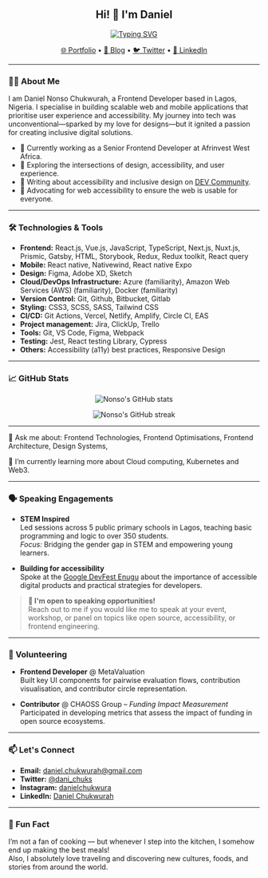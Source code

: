 <h2 align="center">Hi! 👋 I'm Daniel</h2>

<p align="center">
  <a href="https://github.com/nonsoo24">
    <img src="https://readme-typing-svg.herokuapp.com?font=Fira+Code&pause=1000&color=36BCF7&center=true&width=435&lines=Frontend+Developer;Accessibility+Advocate;Lifelong+Learner" alt="Typing SVG" />
  </a>
</p>

<p align="center">
  <a href="https://danielchukwurah.com">🌐 Portfolio</a> •
  <a href="https://dev.to/nonsoo24">📝 Blog</a> •
  <a href="https://twitter.com/dani_chuks">🐦 Twitter</a> •
  <a href="https://www.linkedin.com/in/daniel-chukwurah/">💼 LinkedIn</a>
</p>

---

### 👨‍💻 About Me

I am Daniel Nonso Chukwurah, a Frontend Developer based in Lagos, Nigeria. I specialise in building scalable web and mobile applications that prioritise user experience and accessibility. My journey into tech was unconventional—sparked by my love for designs—but it ignited a passion for creating inclusive digital solutions.

- 🔭 Currently working as a Senior Frontend Developer at Afrinvest West Africa.
- 🌱 Exploring the intersections of design, accessibility, and user experience.
- 📝 Writing about accessibility and inclusive design on [DEV Community](https://dev.to/nonsoo24/building-for-accessibility-3gke).
- 🎯 Advocating for web accessibility to ensure the web is usable for everyone.

---

### 🛠️ Technologies & Tools

- **Frontend:** React.js, Vue.js, JavaScript, TypeScript, Next.js, Nuxt.js, Prismic, Gatsby, HTML, Storybook, Redux, Redux toolkit, React query
- **Mobile:** React native, Nativewind, React native Expo
- **Design:** Figma, Adobe XD, Sketch
- **Cloud/DevOps Infrastructure:** Azure (familiarity), Amazon Web Services (AWS) (familiarity), Docker (familiarity)
- **Version Control:** Git, Github, Bitbucket, Gitlab 
- **Styling:** CSS3, SCSS, SASS, Tailwind CSS
- **CI/CD:** Git Actions, Vercel, Netlify, Amplify, Circle CI, EAS
- **Project management:** Jira, ClickUp, Trello
- **Tools:** Git, VS Code, Figma, Webpack  
- **Testing:** Jest, React testing Library, Cypress
- **Others:** Accessibility (a11y) best practices, Responsive Design

---

### 📈 GitHub Stats

<p align="center">
  <img src="https://github-readme-stats.vercel.app/api?username=nonsoo24&show_icons=true&theme=tokyonight" alt="Nonso's GitHub stats" />
</p>

<p align="center">
  <img src="https://github-readme-streak-stats.herokuapp.com/?user=nonsoo24&theme=tokyonight" alt="Nonso's GitHub streak" />
</p>

---
💬 Ask me about: Frontend Technologies, Frontend Optimisations, Frontend Architecture, Design Systems, 

🌱 I’m currently learning more about Cloud computing, Kubernetes and Web3.

---

### 🗣️ Speaking Engagements

- **STEM Inspired**  
  Led sessions across 5 public primary schools in Lagos, teaching basic programming and logic to over 350 students.  
  *Focus:* Bridging the gender gap in STEM and empowering young learners.

- **Building for accessibility**  
  Spoke at the [Google DevFest Enugu](https://www.linkedin.com/feed/update/urn:li:activity:7008856038934261760/) about the importance of accessible digital products and practical strategies for developers.

> **📢 I'm open to speaking opportunities!**  
> Reach out to me if you would like me to speak at your event, workshop, or panel on topics like open source, accessibility, or frontend engineering.


---

### 🤝 Volunteering

- **Frontend Developer** @ MetaValuation  
  Built key UI components for pairwise evaluation flows, contribution visualisation, and contributor circle representation.

- **Contributor** @ CHAOSS Group – *Funding Impact Measurement*  
  Participated in developing metrics that assess the impact of funding in open source ecosystems.  


---


### 📫 Let's Connect

- **Email:** [daniel.chukwurah@gmail.com](mailto:daniel.chukwurah@gmail.com)  
- **Twitter:** [@dani_chuks](https://twitter.com/dani_chuks)
- **Instagram:** [danielchukwura](https://www.instagram.com/danielchukwura/) 
- **LinkedIn:** [Daniel Chukwurah](https://www.linkedin.com/in/daniel-chukwurah/)  

---

### 🌟 Fun Fact

I’m not a fan of cooking — but whenever I step into the kitchen, I somehow end up making the best meals!  
Also, I absolutely love traveling and discovering new cultures, foods, and stories from around the world.

